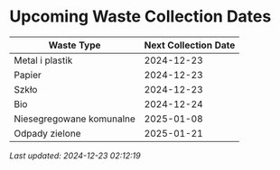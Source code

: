 # Upcoming Waste Collection Dates

| Waste Type | Next Collection Date |
|------------|----------------------|
| Metal i plastik | 2024-12-23 |
| Papier | 2024-12-23 |
| Szkło | 2024-12-23 |
| Bio | 2024-12-24 |
| Niesegregowane komunalne | 2025-01-08 |
| Odpady zielone | 2025-01-21 |


*Last updated: 2024-12-23 02:12:19*
